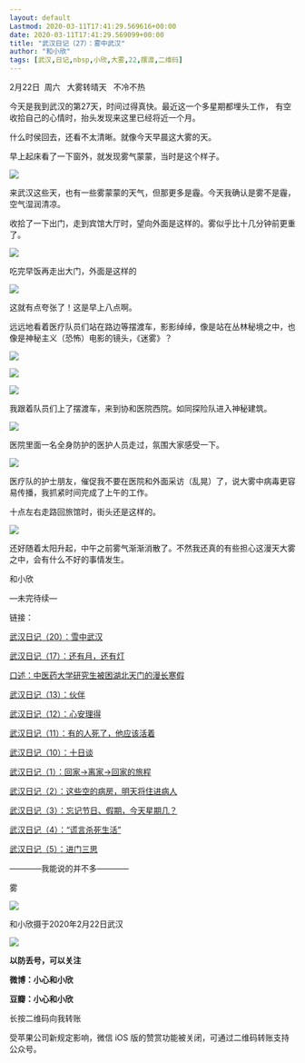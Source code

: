 ```yaml
---
layout: default
Lastmod: 2020-03-11T17:41:29.569616+00:00
date: 2020-03-11T17:41:29.569099+00:00
title: "武汉日记（27）：雾中武汉"
author: "和小欣"
tags: [武汉,日记,nbsp,小欣,大雾,22,摆渡,二维码]
---
```


2月22日  周六   大雾转晴天   不冷不热

今天是我到武汉的第27天，时间过得真快。最近这一个多星期都埋头工作， 有空收拾自己的心情时，抬头发现来这里已经将近一个月。  

什么时侯回去，还看不太清晰。就像今天早晨这大雾的天。

早上起床看了一下窗外，就发现雾气蒙蒙，当时是这个样子。  

![](https://images.weserv.nl/?url=https%3A//mmbiz.qpic.cn/mmbiz_jpg/zJIL9v1Ym1XEWsKYS2wmJxVYIUYJxfIlaLXloPx2dgMpQUYSmjg8JIneicFygFp8IB2YibtvO0qAFg4icOmRnFOyw/640%3Fwx_fmt%3Djpeg)

来武汉这些天，也有一些雾蒙蒙的天气，但那更多是霾。今天我确认是雾不是霾，空气湿润清凉。  

收拾了一下出门，走到宾馆大厅时，望向外面是这样的。雾似乎比十几分钟前更重了。

![](https://images.weserv.nl/?url=https%3A//mmbiz.qpic.cn/mmbiz_jpg/zJIL9v1Ym1XEWsKYS2wmJxVYIUYJxfIlWWvGVfPe8Fc4zwg6pyu2ziaYBFpmgxMoTOqe2oFhtUYicI4DUDfQPnHg/640%3Fwx_fmt%3Djpeg)

吃完早饭再走出大门，外面是这样的  

![](https://images.weserv.nl/?url=https%3A//mmbiz.qpic.cn/mmbiz_jpg/zJIL9v1Ym1XEWsKYS2wmJxVYIUYJxfIlFx9MQscQoibbY8CrsXdWD9DTFWD3O1dtGC6wdjDGGfIBvjFex2rdBuA/640%3Fwx_fmt%3Djpeg)

这就有点夸张了！这是早上八点啊。

远远地看着医疗队员们站在路边等摆渡车，影影绰绰，像是站在丛林秘境之中，也像是神秘主义（恐怖）电影的镜头，《迷雾》？  

![](https://images.weserv.nl/?url=https%3A//mmbiz.qpic.cn/mmbiz_jpg/zJIL9v1Ym1XEWsKYS2wmJxVYIUYJxfIlHHspRBBcTmyLfeywmiaMQJ1rabUkAuib4ZIQLwuOzOVZXLTttr5O6MHQ/640%3Fwx_fmt%3Djpeg)

![](https://images.weserv.nl/?url=https%3A//mmbiz.qpic.cn/mmbiz_jpg/zJIL9v1Ym1XEWsKYS2wmJxVYIUYJxfIlf5Io4IJogwiccbkJvFtm9LF7vMk2FTia6plvsnrVdCJNXDeIanYQVGiaA/640%3Fwx_fmt%3Djpeg)

![](https://images.weserv.nl/?url=https%3A//mmbiz.qpic.cn/mmbiz_jpg/zJIL9v1Ym1XEWsKYS2wmJxVYIUYJxfIl7FQStstlm0npyLyv4zGU00pib4EDuTY0FhqC9Z6JvaKGI68Pu8s9Ziaw/640%3Fwx_fmt%3Djpeg)

  
我跟着队员们上了摆渡车，来到协和医院西院。如同探险队进入神秘建筑。

![](https://images.weserv.nl/?url=https%3A//mmbiz.qpic.cn/mmbiz_jpg/zJIL9v1Ym1XEWsKYS2wmJxVYIUYJxfIlubRiaWw45ulRV6rHlAbeTghAL2wqk7JBGhs8tOexNjfL2xQthobaLUw/640%3Fwx_fmt%3Djpeg)

医院里面一名全身防护的医护人员走过，氛围大家感受一下。  

![](https://images.weserv.nl/?url=https%3A//mmbiz.qpic.cn/mmbiz_jpg/zJIL9v1Ym1XEWsKYS2wmJxVYIUYJxfIlbU8qDmTANeQnWiaDbBTH90GUZ2Qy0gvUibwg7s1NKjZAsPtmjWBibrj1w/640%3Fwx_fmt%3Djpeg)

医疗队的护士朋友，催促我不要在医院和外面采访（乱晃）了，说大雾中病毒更容易传播，我抓紧时间完成了上午的工作。

十点左右走路回旅馆时，街头还是这样的。

![](https://images.weserv.nl/?url=https%3A//mmbiz.qpic.cn/mmbiz_jpg/zJIL9v1Ym1XEWsKYS2wmJxVYIUYJxfIlVrwQjoebRxFTdZKrVhib5ZPPhTzravmt9ZSSKSscAFQkia0iaPqovbwpQ/640%3Fwx_fmt%3Djpeg)

还好随着太阳升起，中午之前雾气渐渐消散了。不然我还真的有些担心这漫天大雾之中，会有什么不好的事情发生。  

和小欣  

—未完待续—

链接：

[武汉日记（20）：雪中武汉](http://mp.weixin.qq.com/s?__biz=MzA3NzQ3NTEwNQ==&mid=2651902301&idx=1&sn=f23b0ec763267b5a7739be8aaab850ac&chksm=84b50d13b3c2840571b5aec4c900979ac307379d7c12111ce5a2897662c7779f154700e9d4c4&scene=21#wechat_redirect)  

[武汉日记（17）：还有月，还有灯](http://mp.weixin.qq.com/s?__biz=MzA3NzQ3NTEwNQ==&mid=2651902257&idx=1&sn=e2862a20f458ef485a583931321ff6de&chksm=84b50d7fb3c284693ce2ddafada4ddfae12bed8fff799bc3c074aae5daa5a6a2f5c74c6bee4b&scene=21#wechat_redirect)  

[口述：中医药大学研究生被困湖北天门的漫长寒假](http://mp.weixin.qq.com/s?__biz=MzA3NzQ3NTEwNQ==&mid=2651902229&idx=1&sn=63e07bec458da32a5ba0118ee624b46b&chksm=84b50d5bb3c2844de005504da012addc3eab92476c67501e31a8179cc569dd3187ba4e359b42&scene=21#wechat_redirect)

[武汉日记（13）：伙伴](http://mp.weixin.qq.com/s?__biz=MzA3NzQ3NTEwNQ==&mid=2651902214&idx=1&sn=b3a3d0cebf2debe338e2ecbc9ba3bd48&chksm=84b50d48b3c2845e9d3d8281f7cae9e665e2f2c1a8d19e68a213d1aeef7b51f47e8bfe44ffbe&scene=21#wechat_redirect)  

[武汉日记（12）：心安理得](http://mp.weixin.qq.com/s?__biz=MzA3NzQ3NTEwNQ==&mid=2651902214&idx=2&sn=9a8e81ca4d02ee640ed695d1cb9b9d51&chksm=84b50d48b3c2845ea6449a25007f31d17a881dce2dbfd660f7619c5ba39cd59690ec702dcbba&scene=21#wechat_redirect)

[武汉日记（11）：有的人死了，他应该活着](http://mp.weixin.qq.com/s?__biz=MzA3NzQ3NTEwNQ==&mid=2651902197&idx=1&sn=e74e7b8a49102705061231239b4d9cdd&chksm=84b50cbbb3c285ad4f6c1eeff89ed8d577595beba5c707a05af753348ce53a53150db6cb0e6c&scene=21#wechat_redirect)  

[武汉日记（10）：十日谈](http://mp.weixin.qq.com/s?__biz=MzA3NzQ3NTEwNQ==&mid=2651902173&idx=1&sn=fb83c79485cd431d88b1b1df17e8cc21&chksm=84b50c93b3c285855e8c12fc5fbe7bd65a02607330221a0e05af619a3b1ea5b74b0ae3df4f1f&scene=21#wechat_redirect)  

[武汉日记（1）：回家→离家→回家的旅程](http://mp.weixin.qq.com/s?__biz=MzA3NzQ3NTEwNQ==&mid=2651902079&idx=1&sn=a3900580db009ce2424a15b059e6a1fd&chksm=84b50c31b3c285271756ae96b764310c79f4e921617897bd9c89476835dffec56d446e2d6a98&scene=21#wechat_redirect)  

[武汉日记（2）：这些空的病房，明天将住进病人](http://mp.weixin.qq.com/s?__biz=MzA3NzQ3NTEwNQ==&mid=2651902122&idx=2&sn=87376f3baba32b7912fd26f79f311d5f&chksm=84b50ce4b3c285f271484bc06bd0f1e0d186009c230af757ec6e96959949895eb332301e5cd7&scene=21#wechat_redirect)  

[武汉日记（3）：忘记节日、假期，今天星期几？](http://mp.weixin.qq.com/s?__biz=MzA3NzQ3NTEwNQ==&mid=2651902122&idx=1&sn=a7fda90e92927b5ce565932398812d0a&chksm=84b50ce4b3c285f2231ca90f9139555ba48bae66eb14085df0e0494ddd70a33305f071bf15e0&scene=21#wechat_redirect)  

[武汉日记（4）：“谎言杀死生活”](http://mp.weixin.qq.com/s?__biz=MzA3NzQ3NTEwNQ==&mid=2651902142&idx=2&sn=61d322a67a09c0a14bab96372e385f72&chksm=84b50cf0b3c285e6b653aa1ece68159cf0d3768b8653bf556241a0e20153dd0814d0331e0c6f&scene=21#wechat_redirect)  

[武汉日记（5）：进门三思](http://mp.weixin.qq.com/s?__biz=MzA3NzQ3NTEwNQ==&mid=2651902142&idx=1&sn=720b2ae63f5ef906d98a1e453e714f15&chksm=84b50cf0b3c285e6f8f943936c64f019e2856918f4eee5053ccd4a89dc388fd71e622bb2ade2&scene=21#wechat_redirect)  

————我能说的并不多————

雾  

![](https://images.weserv.nl/?url=https%3A//mmbiz.qpic.cn/mmbiz_jpg/zJIL9v1Ym1XEWsKYS2wmJxVYIUYJxfIlugg0LHuO1n6umdzyvicfGN7EKsSISTrNyyzgNgUTBrvZb4rEtpF6Umw/640%3Fwx_fmt%3Djpeg)

和小欣摄于2020年2月22日武汉  

![](https://images.weserv.nl/?url=https%3A//mmbiz.qpic.cn/mmbiz_jpg/zJIL9v1Ym1Wm714LxSSjkxtiaQyZa2kiaSK29pDtbojB9Ebia187uQ8l0fq5WzOOflhND7kqgEzqIxCDeVl37EBLQ/640%3Fwx_fmt%3Djpeg)

**以防丢号，可以关注**  

**微博：小心和小欣**

**豆瓣：小心和小欣**

长按二维码向我转账

受苹果公司新规定影响，微信 iOS 版的赞赏功能被关闭，可通过二维码转账支持公众号。

